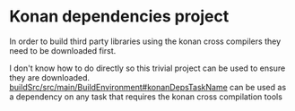 # Konan dependencies project

In order to build third party libraries using the konan cross compilers they need to be 
downloaded first.

I don't know how to do directly so this trivial project can be used to ensure they are downloaded.
[buildSrc/src/main/BuildEnvironment#konanDepsTaskName](../buildSrc/src/main/kotlin/BuildEnvironment.kt) 
can be used as a dependency on any task that requires the konan cross compilation tools

